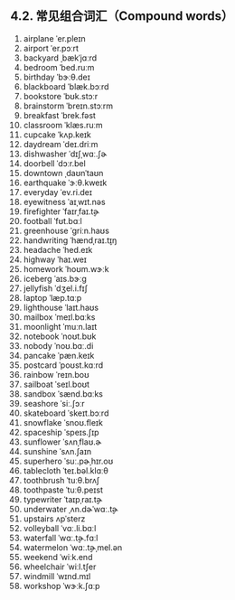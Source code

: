 ## 4.2. 常见组合词汇（Compound words）

1. airplane <span class="pho alt">ˈer.pleɪn</span> <span class="speak-word-inline" data-audio-us-male="/audios/us/airplane-us-male.mp3" data-audio-us-female="/audios/us/airplane-us-female.mp3"></span>
2. airport <span class="pho alt">ˈer.pɔːrt</span> <span class="speak-word-inline" data-audio-us-male="/audios/us/airport-us-male.mp3" data-audio-us-female="/audios/us/airport-us-female.mp3"></span>
3. backyard <span class="pho alt">ˌbækˈjɑːrd</span> <span class="speak-word-inline" data-audio-us-male="/audios/us/backyard-us-male.mp3" data-audio-us-female="/audios/us/backyard-us-female.mp3"></span>
4. bedroom <span class="pho alt">ˈbed.ruːm</span> <span class="speak-word-inline" data-audio-us-male="/audios/us/bedroom-us-male.mp3" data-audio-us-female="/audios/us/bedroom-us-female.mp3"></span>
5. birthday <span class="pho alt">ˈbɝːθ.deɪ</span> <span class="speak-word-inline" data-audio-us-male="/audios/us/birthday-us-male.mp3" data-audio-us-female="/audios/us/birthday-us-female.mp3"></span>
6. blackboard <span class="pho alt">ˈblæk.bɔːrd</span> <span class="speak-word-inline" data-audio-us-male="/audios/us/blackboard-us-male.mp3" data-audio-us-female="/audios/us/blackboard-us-female.mp3"></span>
7. bookstore <span class="pho alt">ˈbʊk.stɔːr</span> <span class="speak-word-inline" data-audio-us-male="/audios/us/bookstore-us-male.mp3" data-audio-us-female="/audios/us/bookstore-us-female.mp3"></span>
8. brainstorm <span class="pho alt">ˈbreɪn.stɔːrm</span> <span class="speak-word-inline" data-audio-us-male="/audios/us/brainstorm-us-male.mp3" data-audio-us-female="/audios/us/brainstorm-us-female.mp3"></span>
9. breakfast <span class="pho alt">ˈbrek.fəst</span> <span class="speak-word-inline" data-audio-us-male="/audios/us/breakfast-us-male.mp3" data-audio-us-female="/audios/us/breakfast-us-female.mp3"></span>
10. classroom <span class="pho alt">ˈklæs.ruːm</span> <span class="speak-word-inline" data-audio-us-male="/audios/us/classroom-us-male.mp3" data-audio-us-female="/audios/us/classroom-us-female.mp3"></span>
11. cupcake <span class="pho alt">ˈkʌp.keɪk</span> <span class="speak-word-inline" data-audio-us-male="/audios/us/cupcake-us-male.mp3" data-audio-us-female="/audios/us/cupcake-us-female.mp3"></span>
12. daydream <span class="pho alt">ˈdeɪ.driːm</span> <span class="speak-word-inline" data-audio-us-male="/audios/us/daydream-us-male.mp3" data-audio-us-female="/audios/us/daydream-us-female.mp3"></span>
13. dishwasher <span class="pho alt">ˈdɪʃˌwɑː.ʃɚ</span> <span class="speak-word-inline" data-audio-us-male="/audios/us/dishwasher-us-male.mp3" data-audio-us-female="/audios/us/dishwasher-us-female.mp3"></span>
14. doorbell <span class="pho alt">ˈdɔːr.bel</span> <span class="speak-word-inline" data-audio-us-male="/audios/us/doorbell-us-male.mp3" data-audio-us-female="/audios/us/doorbell-us-female.mp3"></span>
15. downtown <span class="pho alt">ˌdaʊnˈtaʊn</span> <span class="speak-word-inline" data-audio-us-male="/audios/us/downtown-us-male.mp3" data-audio-us-female="/audios/us/downtown-us-female.mp3"></span>
16. earthquake <span class="pho alt">ˈɝːθ.kweɪk</span> <span class="speak-word-inline" data-audio-us-male="/audios/us/earthquake-us-male.mp3" data-audio-us-female="/audios/us/earthquake-us-female.mp3"></span>
17. everyday <span class="pho alt">ˈev.ri.deɪ</span> <span class="speak-word-inline" data-audio-us-male="/audios/us/everyday-us-male.mp3" data-audio-us-female="/audios/us/everyday-us-female.mp3"></span>
18. eyewitness <span class="pho alt">ˈaɪˌwɪt.nəs</span> <span class="speak-word-inline" data-audio-us-male="/audios/us/eyewitness-us-male.mp3" data-audio-us-female="/audios/us/eyewitness-us-female.mp3"></span>
19. firefighter <span class="pho alt">ˈfaɪrˌfaɪ.t̬ɚ</span> <span class="speak-word-inline" data-audio-us-male="/audios/us/firefighter-us-male.mp3" data-audio-us-female="/audios/us/firefighter-us-female.mp3"></span>
20. football <span class="pho alt">ˈfʊt.bɑːl</span> <span class="speak-word-inline" data-audio-us-male="/audios/us/football-us-male.mp3" data-audio-us-female="/audios/us/football-us-female.mp3"></span>
21. greenhouse <span class="pho alt">ˈɡriːn.haʊs</span> <span class="speak-word-inline" data-audio-us-male="/audios/us/greenhouse-us-male.mp3" data-audio-us-female="/audios/us/greenhouse-us-female.mp3"></span>
22. handwriting <span class="pho alt">ˈhændˌraɪ.t̬ɪŋ</span> <span class="speak-word-inline" data-audio-us-male="/audios/us/handwriting-us-male.mp3" data-audio-us-female="/audios/us/handwriting-us-female.mp3"></span>
23. headache <span class="pho alt">ˈhed.eɪk</span> <span class="speak-word-inline" data-audio-us-male="/audios/us/headache-us-male.mp3" data-audio-us-female="/audios/us/headache-us-female.mp3"></span>
24. highway <span class="pho alt">ˈhaɪ.weɪ</span> <span class="speak-word-inline" data-audio-us-male="/audios/us/highway-us-male.mp3" data-audio-us-female="/audios/us/highway-us-female.mp3"></span>
25. homework <span class="pho alt">ˈhoʊm.wɝːk</span> <span class="speak-word-inline" data-audio-us-male="/audios/us/homework-us-male.mp3" data-audio-us-female="/audios/us/homework-us-female.mp3"></span>
26. iceberg <span class="pho alt">ˈaɪs.bɝːɡ</span> <span class="speak-word-inline" data-audio-us-male="/audios/us/iceberg-us-male.mp3" data-audio-us-female="/audios/us/iceberg-us-female.mp3"></span>
27. jellyfish <span class="pho alt">ˈdʒel.i.fɪʃ</span> <span class="speak-word-inline" data-audio-us-male="/audios/us/jellyfish-us-male.mp3" data-audio-us-female="/audios/us/jellyfish-us-female.mp3"></span>
28. laptop <span class="pho alt">ˈlæp.tɑːp</span> <span class="speak-word-inline" data-audio-us-male="/audios/us/laptop-us-male.mp3" data-audio-us-female="/audios/us/laptop-us-female.mp3"></span>
29. lighthouse <span class="pho alt">ˈlaɪt.haʊs</span> <span class="speak-word-inline" data-audio-us-male="/audios/us/lighthouse-us-male.mp3" data-audio-us-female="/audios/us/lighthouse-us-female.mp3"></span>
30. mailbox <span class="pho alt">ˈmeɪl.bɑːks</span> <span class="speak-word-inline" data-audio-us-male="/audios/us/mailbox-us-male.mp3" data-audio-us-female="/audios/us/mailbox-us-female.mp3"></span>
31. moonlight <span class="pho alt">ˈmuːn.laɪt</span> <span class="speak-word-inline" data-audio-us-male="/audios/us/moonlight-us-male.mp3" data-audio-us-female="/audios/us/moonlight-us-female.mp3"></span>
32. notebook <span class="pho alt">ˈnoʊt.bʊk</span> <span class="speak-word-inline" data-audio-us-male="/audios/us/notebook-us-male.mp3" data-audio-us-female="/audios/us/notebook-us-female.mp3"></span>
33. nobody <span class="pho alt">ˈnoʊ.bɑː.di</span> <span class="speak-word-inline" data-audio-us-male="/audios/us/nobody-us-male.mp3" data-audio-us-female="/audios/us/nobody-us-female.mp3"></span>
34. pancake <span class="pho alt">ˈpæn.keɪk</span> <span class="speak-word-inline" data-audio-us-male="/audios/us/pancake-us-male.mp3" data-audio-us-female="/audios/us/pancake-us-female.mp3"></span>
35. postcard <span class="pho alt">ˈpoʊst.kɑːrd</span> <span class="speak-word-inline" data-audio-us-male="/audios/us/postcard-us-male.mp3" data-audio-us-female="/audios/us/postcard-us-female.mp3"></span>
36. rainbow <span class="pho alt">ˈreɪn.boʊ</span> <span class="speak-word-inline" data-audio-us-male="/audios/us/rainbow-us-male.mp3" data-audio-us-female="/audios/us/rainbow-us-female.mp3"></span>
37. sailboat <span class="pho alt">ˈseɪl.boʊt</span> <span class="speak-word-inline" data-audio-us-male="/audios/us/sailboat-us-male.mp3" data-audio-us-female="/audios/us/sailboat-us-female.mp3"></span>
38. sandbox <span class="pho alt">ˈsænd.bɑːks</span> <span class="speak-word-inline" data-audio-us-male="/audios/us/sandbox-us-male.mp3" data-audio-us-female="/audios/us/sandbox-us-female.mp3"></span>
39. seashore <span class="pho alt">ˈsiː.ʃɔːr</span> <span class="speak-word-inline" data-audio-us-male="/audios/us/seashore-us-male.mp3" data-audio-us-female="/audios/us/seashore-us-female.mp3"></span>
40. skateboard <span class="pho alt">ˈskeɪt.bɔːrd</span> <span class="speak-word-inline" data-audio-us-male="/audios/us/skateboard-us-male.mp3" data-audio-us-female="/audios/us/skateboard-us-female.mp3"></span>
41. snowflake <span class="pho alt">ˈsnoʊ.fleɪk</span> <span class="speak-word-inline" data-audio-us-male="/audios/us/snowflake-us-male.mp3" data-audio-us-female="/audios/us/snowflake-us-female.mp3"></span>
42. spaceship <span class="pho alt">ˈspeɪs.ʃɪp</span> <span class="speak-word-inline" data-audio-us-male="/audios/us/spaceship-us-male.mp3" data-audio-us-female="/audios/us/spaceship-us-female.mp3"></span>
43. sunflower <span class="pho alt">ˈsʌnˌflaʊ.ɚ</span> <span class="speak-word-inline" data-audio-us-male="/audios/us/sunflower-us-male.mp3" data-audio-us-female="/audios/us/sunflower-us-female.mp3"></span>
44. sunshine <span class="pho alt">ˈsʌn.ʃaɪn</span> <span class="speak-word-inline" data-audio-us-male="/audios/us/sunshine-us-male.mp3" data-audio-us-female="/audios/us/sunshine-us-female.mp3"></span>
45. superhero <span class="pho alt">ˈsuː.pɚˌhɪr.oʊ</span> <span class="speak-word-inline" data-audio-us-male="/audios/us/superhero-us-male.mp3" data-audio-us-female="/audios/us/superhero-us-female.mp3"></span>
46. tablecloth <span class="pho alt">ˈteɪ.bəl.klɑːθ</span> <span class="speak-word-inline" data-audio-us-male="/audios/us/tablecloth-us-male.mp3" data-audio-us-female="/audios/us/tablecloth-us-female.mp3"></span>
47. toothbrush <span class="pho alt">ˈtuːθ.brʌʃ</span> <span class="speak-word-inline" data-audio-us-male="/audios/us/toothbrush-us-male.mp3" data-audio-us-female="/audios/us/toothbrush-us-female.mp3"></span>
48. toothpaste <span class="pho alt">ˈtuːθ.peɪst</span> <span class="speak-word-inline" data-audio-us-male="/audios/us/toothpaste-us-male.mp3" data-audio-us-female="/audios/us/toothpaste-us-female.mp3"></span>
49. typewriter <span class="pho alt">ˈtaɪpˌraɪ.t̬ɚ</span> <span class="speak-word-inline" data-audio-us-male="/audios/us/typewriter-us-male.mp3" data-audio-us-female="/audios/us/typewriter-us-female.mp3"></span>
50. underwater <span class="pho alt">ˌʌn.dɚˈwɑː.t̬ɚ</span> <span class="speak-word-inline" data-audio-us-male="/audios/us/underwater-us-male.mp3" data-audio-us-female="/audios/us/underwater-us-female.mp3"></span>
51. upstairs <span class="pho alt">ʌpˈsterz</span> <span class="speak-word-inline" data-audio-us-male="/audios/us/upstairs-us-male.mp3" data-audio-us-female="/audios/us/upstairs-us-female.mp3"></span>
52. volleyball <span class="pho alt">ˈvɑː.li.bɑːl</span> <span class="speak-word-inline" data-audio-us-male="/audios/us/volleyball-us-male.mp3" data-audio-us-female="/audios/us/volleyball-us-female.mp3"></span>
53. waterfall <span class="pho alt">ˈwɑː.t̬ɚ.fɑːl</span> <span class="speak-word-inline" data-audio-us-male="/audios/us/waterfall-us-male.mp3" data-audio-us-female="/audios/us/waterfall-us-female.mp3"></span>
54. watermelon <span class="pho alt">ˈwɑː.t̬ɚˌmel.ən</span> <span class="speak-word-inline" data-audio-us-male="/audios/us/watermelon-us-male.mp3" data-audio-us-female="/audios/us/watermelon-us-female.mp3"></span>
55. weekend <span class="pho alt">ˈwiːk.end</span> <span class="speak-word-inline" data-audio-us-male="/audios/us/weekend-us-male.mp3" data-audio-us-female="/audios/us/weekend-us-female.mp3"></span>
56. wheelchair <span class="pho alt">ˈwiːl.tʃer</span> <span class="speak-word-inline" data-audio-us-male="/audios/us/wheelchair-us-male.mp3" data-audio-us-female="/audios/us/wheelchair-us-female.mp3"></span>
57. windmill <span class="pho alt">ˈwɪnd.mɪl</span> <span class="speak-word-inline" data-audio-us-male="/audios/us/windmill-us-male.mp3" data-audio-us-female="/audios/us/windmill-us-female.mp3"></span>
58. workshop <span class="pho alt">ˈwɝːk.ʃɑːp</span> <span class="speak-word-inline" data-audio-us-male="/audios/us/workshop-us-male.mp3" data-audio-us-female="/audios/us/workshop-us-female.mp3"></span>
